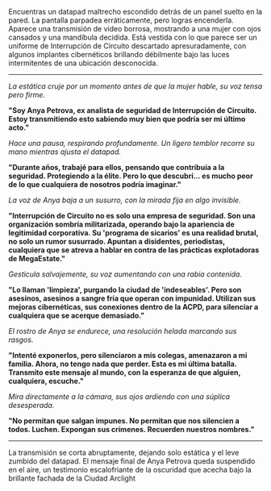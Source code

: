 Encuentras un datapad maltrecho escondido detrás de un panel suelto en la pared. La pantalla parpadea erráticamente, pero logras encenderla. Aparece una transmisión de video borrosa, mostrando a una mujer con ojos cansados y una mandíbula decidida. Está vestida con lo que parece ser un uniforme de Interrupción de Circuito descartado apresuradamente, con algunos implantes cibernéticos brillando débilmente bajo las luces intermitentes de una ubicación desconocida.

---

_La estática cruje por un momento antes de que la mujer hable, su voz tensa pero firme._

**"Soy Anya Petrova, ex analista de seguridad de Interrupción de Circuito. Estoy transmitiendo esto sabiendo muy bien que podría ser mi último acto."**

_Hace una pausa, respirando profundamente. Un ligero temblor recorre su mano mientras ajusta el datapad._

**"Durante años, trabajé para ellos, pensando que contribuía a la seguridad. Protegiendo a la élite. Pero lo que descubrí... es mucho peor de lo que cualquiera de nosotros podría imaginar."**

_La voz de Anya baja a un susurro, con la mirada fija en algo invisible._

**"Interrupción de Circuito no es solo una empresa de seguridad. Son una organización sombría militarizada, operando bajo la apariencia de legitimidad corporativa. Su 'programa de sicarios' es una realidad brutal, no solo un rumor susurrado. Apuntan a disidentes, periodistas, cualquiera que se atreva a hablar en contra de las prácticas explotadoras de MegaEstate."**

_Gesticula salvajemente, su voz aumentando con una rabia contenida._

**"Lo llaman 'limpieza', purgando la ciudad de 'indeseables'. Pero son asesinos, asesinos a sangre fría que operan con impunidad. Utilizan sus mejoras cibernéticas, sus conexiones dentro de la ACPD, para silenciar a cualquiera que se acerque demasiado."**

_El rostro de Anya se endurece, una resolución helada marcando sus rasgos._

**"Intenté exponerlos, pero silenciaron a mis colegas, amenazaron a mi familia. Ahora, no tengo nada que perder. Esta es mi última batalla. Transmito este mensaje al mundo, con la esperanza de que alguien, cualquiera, escuche."**

_Mira directamente a la cámara, sus ojos ardiendo con una súplica desesperada._

**"No permitan que salgan impunes. No permitan que nos silencien a todos. Luchen. Expongan sus crímenes. Recuerden nuestros nombres."**

---

La transmisión se corta abruptamente, dejando solo estática y el leve zumbido del datapad. El mensaje final de Anya Petrova queda suspendido en el aire, un testimonio escalofriante de la oscuridad que acecha bajo la brillante fachada de la Ciudad Arclight
